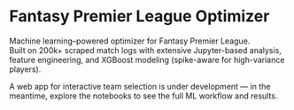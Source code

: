# Fantasy Premier League Optimizer  

Machine learning–powered optimizer for Fantasy Premier League.  
Built on 200k+ scraped match logs with extensive Jupyter-based analysis, feature engineering, and XGBoost modeling (spike-aware for high-variance players).  

A web app for interactive team selection is under development — in the meantime, explore the notebooks to see the full ML workflow and results.
